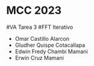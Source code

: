 # MCC 2023
#VA Tarea 3
#FFT Iterativo

 - Omar Castillo Alarcon
 - Gludher Quispe Cotacallapa
 - Edwin Fredy Chambi Mamani
 - Erwin Cruz Mamani
